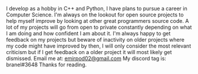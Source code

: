 I develop as a hobby in C++ and Python, I have plans to pursue a career in Computer Science.
I'm always on the lookout for open source projects to help myself improve by looking at other great programmers source code.
A lot of my projects will go from open to private constantly depending on what I am doing and how confident I am about it. I'm always happy to get feedback on my projects but beware of inactivity on older projects where my code might have improved by then, I will only consider the most relevant criticism but if I get feedback on a older project it will 
most likely get dismissed.
Email me at:
emirpod02@gmail.com
My discord tag is:
branel#3648
Thanks for reading.
